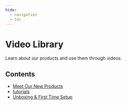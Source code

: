 ```yaml
---
hide:
  - navigation
  - toc
---
```


# Video Library

Learn about our products and use them through videos.

## Contents

* [Meet Our New Products](products.md)
* [tutorials](tutorials.md)
* [Unboxing & First Time Setup](unboxing_first_set_up.md)


